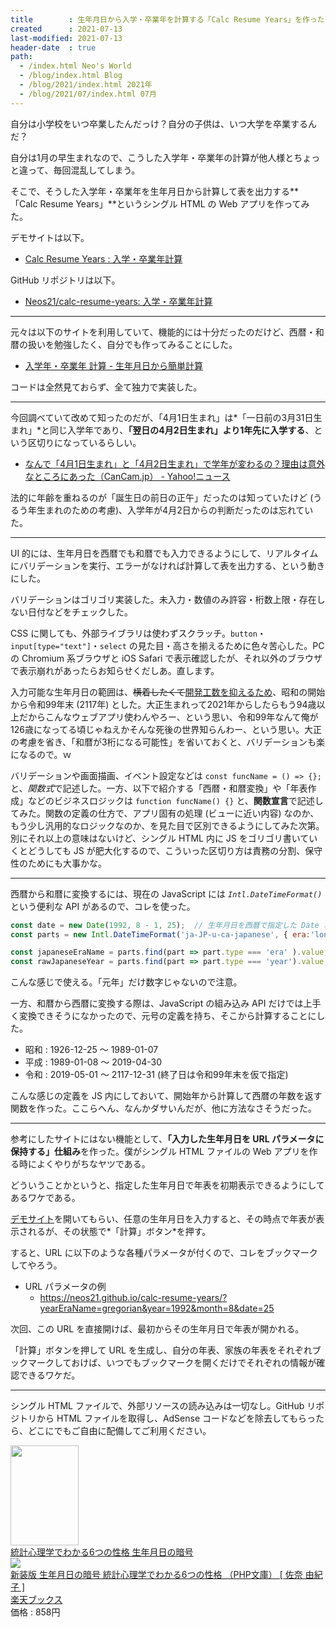 ```yaml
---
title        : 生年月日から入学・卒業年を計算する「Calc Resume Years」を作った
created      : 2021-07-13
last-modified: 2021-07-13
header-date  : true
path:
  - /index.html Neo's World
  - /blog/index.html Blog
  - /blog/2021/index.html 2021年
  - /blog/2021/07/index.html 07月
---
```


自分は小学校をいつ卒業したんだっけ？自分の子供は、いつ大学を卒業するんだ？

自分は1月の早生まれなので、こうした入学年・卒業年の計算が他人様とちょっと違って、毎回混乱してしまう。

そこで、そうした入学年・卒業年を生年月日から計算して表を出力する**「Calc Resume Years」**というシングル HTML の Web アプリを作ってみた。

デモサイトは以下。

- [Calc Resume Years : 入学・卒業年計算](https://neos21.github.io/calc-resume-years/)

GitHub リポジトリは以下。

- [Neos21/calc-resume-years: 入学・卒業年計算](https://github.com/Neos21/calc-resume-years)

---

元々は以下のサイトを利用していて、機能的には十分だったのだけど、西暦・和暦の扱いを勉強したく、自分でも作ってみることにした。

- [入学年・卒業年 計算 - 生年月日から簡単計算](https://ns.natureblue.com/)

コードは全然見ておらず、全て独力で実装した。

---

今回調べていて改めて知ったのだが、「4月1日生まれ」は*「一日前の3月31日生まれ」*と同じ入学年であり、**「翌日の4月2日生まれ」より1年先に入学する**、という区切りになっているらしい。

- [なんで「4月1日生まれ」と「4月2日生まれ」で学年が変わるの？理由は意外なところにあった（CanCam.jp） - Yahoo!ニュース](https://news.yahoo.co.jp/articles/16ab653ef516e1e838662603e6ed76cdd4c1557c)

法的に年齢を重ねるのが「誕生日の前日の正午」だったのは知っていたけど (うるう年生まれのための考慮)、入学年が4月2日からの判断だったのは忘れていた。

---

UI 的には、生年月日を西暦でも和暦でも入力できるようにして、リアルタイムにバリデーションを実行、エラーがなければ計算して表を出力する、という動きにした。

バリデーションはゴリゴリ実装した。未入力・数値のみ許容・桁数上限・存在しない日付などをチェックした。

CSS に関しても、外部ライブラリは使わずスクラッチ。`button`・`input[type="text"]`・`select` の見た目・高さを揃えるために色々苦心した。PC の Chromium 系ブラウザと iOS Safari で表示確認したが、それ以外のブラウザで表示崩れがあったらお知らせくだしあ。直します。

入力可能な生年月日の範囲は、<del>横着したくて</del><ins>開発工数を抑えるため</ins>、昭和の開始から令和99年末 (2117年) とした。大正生まれって2021年からしたらもう94歳以上だからこんなウェブアプリ使わんやろー、という思い、令和99年なんて俺が126歳になってる頃じゃねえかそんな死後の世界知らんわー、という思い。大正の考慮を省き、「和暦が3桁になる可能性」を省いておくと、バリデーションも楽になるので。ｗ

バリデーションや画面描画、イベント設定などは `const funcName = () => {};` と、*関数式*で記述した。一方、以下で紹介する「西暦・和暦変換」や「年表作成」などのビジネスロジックは `function funcName() {}` と、**関数宣言**で記述してみた。関数の定義の仕方で、アプリ固有の処理 (ビューに近い内容) なのか、もう少し汎用的なロジックなのか、を見た目で区別できるようにしてみた次第。別にそれ以上の意味はないけど、シングル HTML 内に JS をゴリゴリ書いていくとどうしても JS が肥大化するので、こういった区切り方は責務の分割、保守性のためにも大事かな。

---

西暦から和暦に変換するには、現在の JavaScript には *`Intl.DateTimeFormat()`* という便利な API があるので、コレを使った。

```javascript
const date = new Date(1992, 8 - 1, 25);  // 生年月日を西暦で指定した Date オブジェクトを作る
const parts = new Intl.DateTimeFormat('ja-JP-u-ca-japanese', { era:'long' }).formatToParts(date);

const japaneseEraName = parts.find(part => part.type === 'era' ).value;  // 元号 ('平成' など) が取れる
const rawJapaneseYear = parts.find(part => part.type === 'year').value;  // 年数が取れる。1年は '元' で返される
```

こんな感じで使える。「元年」だけ数字じゃないので注意。

一方、和暦から西暦に変換する際は、JavaScript の組み込み API だけでは上手く変換できそうになかったので、元号の定義を持ち、そこから計算することにした。

- 昭和 : 1926-12-25 ～ 1989-01-07
- 平成 : 1989-01-08 ～ 2019-04-30
- 令和 : 2019-05-01 ～ 2117-12-31 (終了日は令和99年末を仮で指定)

こんな感じの定義を JS 内にしておいて、開始年から計算して西暦の年数を返す関数を作った。ここらへん、なんかダサいんだが、他に方法なさそうだった。

---

参考にしたサイトにはない機能として、**「入力した生年月日を URL パラメータに保持する」仕組み**を作った。僕がシングル HTML ファイルの Web アプリを作る時によくやりがちなヤツである。

どういうことかというと、指定した生年月日で年表を初期表示できるようにしてあるワケである。

[デモサイト](https://neos21.github.io/calc-resume-years/)を開いてもらい、任意の生年月日を入力すると、その時点で年表が表示されるが、その状態で*「計算」ボタン*を押す。

すると、URL に以下のような各種パラメータが付くので、コレをブックマークしてやろう。

- URL パラメータの例
  - <https://neos21.github.io/calc-resume-years/?yearEraName=gregorian&year=1992&month=8&date=25>

次回、この URL を直接開けば、最初からその生年月日で年表が開かれる。

「計算」ボタンを押して URL を生成し、自分の年表、家族の年表をそれぞれブックマークしておけば、いつでもブックマークを開くだけでそれぞれの情報が確認できるワケだ。

---

シングル HTML ファイルで、外部リソースの読み込みは一切なし。GitHub リポジトリから HTML ファイルを取得し、AdSense コードなどを除去してもらったら、どこにでもご自由に配備してご利用ください。

<div class="ad-amazon">
  <div class="ad-amazon-image">
    <a href="https://www.amazon.co.jp/dp/B00799W24W?tag=neos21-22&amp;linkCode=osi&amp;th=1&amp;psc=1">
      <img src="https://m.media-amazon.com/images/I/51SJBRGay2L._SL160_.jpg" width="109" height="160">
    </a>
  </div>
  <div class="ad-amazon-info">
    <div class="ad-amazon-title">
      <a href="https://www.amazon.co.jp/dp/B00799W24W?tag=neos21-22&amp;linkCode=osi&amp;th=1&amp;psc=1">統計心理学でわかる6つの性格 生年月日の暗号</a>
    </div>
  </div>
</div>

<div class="ad-rakuten">
  <div class="ad-rakuten-image">
    <a href="https://hb.afl.rakuten.co.jp/hgc/g00q0722.waxyc9ff.g00q0722.waxyd017/?pc=https%3A%2F%2Fitem.rakuten.co.jp%2Fbook%2F16047255%2F&amp;m=http%3A%2F%2Fm.rakuten.co.jp%2Fbook%2Fi%2F19763259%2F">
      <img src="https://thumbnail.image.rakuten.co.jp/@0_mall/book/cabinet/9738/9784569769738.jpg?_ex=128x128">
    </a>
  </div>
  <div class="ad-rakuten-info">
    <div class="ad-rakuten-title">
      <a href="https://hb.afl.rakuten.co.jp/hgc/g00q0722.waxyc9ff.g00q0722.waxyd017/?pc=https%3A%2F%2Fitem.rakuten.co.jp%2Fbook%2F16047255%2F&amp;m=http%3A%2F%2Fm.rakuten.co.jp%2Fbook%2Fi%2F19763259%2F">新装版 生年月日の暗号 統計心理学でわかる6つの性格 （PHP文庫） [ 佐奈 由紀子 ]</a>
    </div>
    <div class="ad-rakuten-shop">
      <a href="https://hb.afl.rakuten.co.jp/hgc/g00q0722.waxyc9ff.g00q0722.waxyd017/?pc=https%3A%2F%2Fwww.rakuten.co.jp%2Fbook%2F&amp;m=http%3A%2F%2Fm.rakuten.co.jp%2Fbook%2F">楽天ブックス</a>
    </div>
    <div class="ad-rakuten-price">価格 : 858円</div>
  </div>
</div>
